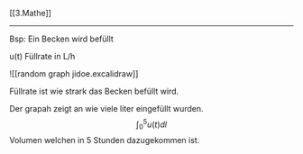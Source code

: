 [[3.Mathe]]
___
Bsp: Ein Becken wird befüllt

u(t) Füllrate in L/h

![[random graph jidoe.excalidraw]]

Füllrate ist wie strark das Becken befüllt wird.

Der grapah zeigt an wie viele liter eingefüllt wurden.$$\int_{0}^{5}u(t)dl$$ Volumen welchen in 5 Stunden dazugekommen ist.